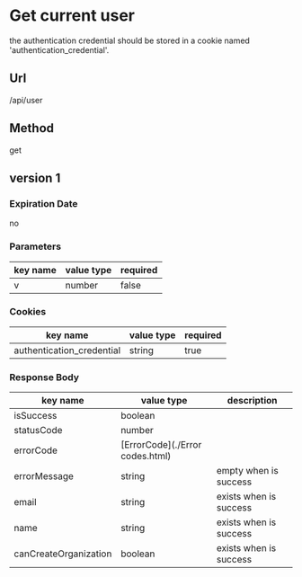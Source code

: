 # Get current user

the authentication credential should be stored in a cookie named 'authentication_credential'.

## Url

/api/user

## Method

get

## version 1

### Expiration Date

no

### Parameters

key name | value type | required
--- | --- | ---
v | number | false

### Cookies

key name | value type | required
--- | --- | ---
authentication_credential | string | true

### Response Body

key name | value type | description
--- | --- | ---
isSuccess | boolean |
statusCode | number |
errorCode | [ErrorCode](./Error codes.html) |
errorMessage | string | empty when is success
email | string | exists when is success
name | string | exists when is success
canCreateOrganization | boolean | exists when is success